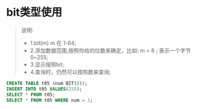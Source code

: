 # bit类型使用

> 说明:  <br>
> - 1.bit(m) m 在 1-64; <br>
> - 2.添加数据范围,按照你给的位数来确定，比如:  m = 8 ; 表示一个字节 0~255; <br>
> - 3.显示按照bit; <br>
> - 4.查询时，仍然可以按照数来查询; <br>
```sql
CREATE TABLE t05 (num BIT(8));
INSERT INTO t05 VALUES(255); 
SELECT * FROM t05;
SELECT * FROM t05 WHERE num = 1;
```